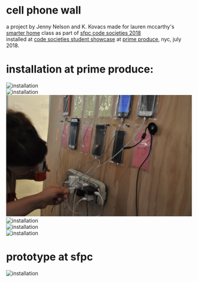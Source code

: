 # cell phone wall
a project by Jenny Nelson and K. Kovacs
made for lauren mccarthy's [smarter home](https://github.com/lmccart/Smarter-Home) class as part of [sfpc code societies 2018](https://github.com/SFPC/codesocieties)
<br />
installed at [code societies student showcase](https://www.eventbrite.com/e/sfpc-code-societies-student-showcase-tickets-47922711119#)  at [prime produce](http://primeproduce.coop/), nyc, july 2018.

# installation at prime produce:
![installation](images/DSC_0015.JPG)
<br />
![installation](images/DSC_0010.JPG)
<br />
![installation](images/DSC_0034.JPG)
<br />
![installation](images/DSC_0052.JPG)
<br />
![installation](images/DSC_0069.JPG)
<br />
![installation](images/DSC_0092.JPG)
<br />

# prototype at sfpc
![installation](images/seeking_attendant.jpg)



